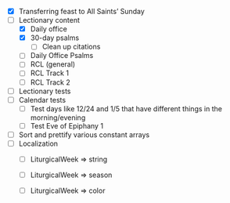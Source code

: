 - [x] Transferring feast to All Saints’ Sunday
- [ ] Lectionary content
  - [x] Daily office
  - [x] 30-day psalms
    - [ ] Clean up citations
  - [ ] Daily Office Psalms
  - [ ] RCL (general)
  - [ ] RCL Track 1
  - [ ] RCL Track 2
- [ ] Lectionary tests
- [ ] Calendar tests
  - [ ] Test days like 12/24 and 1/5 that have different things in the morning/evening
  - [ ] Test Eve of Epiphany 1
- [ ] Sort and prettify various constant arrays
- [ ] Localization
  - [ ] LiturgicalWeek => string
  - [ ] LiturgicalWeek => season
  - [ ] LiturgicalWeek => color

